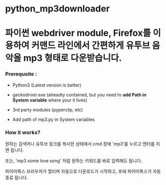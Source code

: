 # python_mp3downloader

# 파이썬 webdriver module, Firefox를 이용하여 커맨드 라인에서 간편하게 유투브 음악을 mp3 형태로 다운받습니다.

### Prerequsite :

- Python3 (Latest version is better)

- geckodriver.exe (alreadty contained, but you need to **add Path in System variable** where your it lives)

- 3rd party modules (pyperclip, etc)

- Add path of mp3.py in System variables

### How it works?

원하는 검색어나 유투브 링크를 복사한 상태에서 cmd 창에 'mp3'를 누르고 엔터를 치면 됩니다.

또는, 'mp3 some love song' 처럼 원하는 키워드를 바로 입력해도 됩니다.

파이어폭스 브라우저가 열리며 자동으로 다운로드가 시작하고, 후에 파이어폭스가 자동 종료 됩니다.